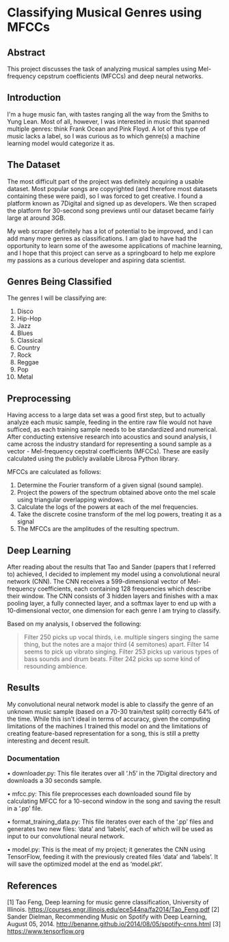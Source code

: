 # Classifying Musical Genres using MFCCs

## Abstract

This project discusses the task of analyzing musical samples using Mel-frequency cepstrum coefficients (MFCCs) and deep neural networks.

## Introduction

I'm a huge music fan, with tastes ranging all the way from the Smiths to Yung Lean. Most of all, however, I was interested in music that spanned multiple genres: think Frank Ocean and Pink Floyd. A lot of this type of music lacks a label, so I was curious as to which genre(s) a machine learning model would categorize it as.

## The Dataset

The most difficult part of the project was definitely acquiring a usable dataset. Most popular songs are copyrighted (and therefore most datasets containing these were paid), so I was forced to get creative. I found a platform known as 7Digital and signed up as developers. We then scraped the platform for 30-second song previews until our dataset became fairly large at around 3GB.

My web scraper definitely has a lot of potential to be improved, and I can add many more genres as classifications. I am glad to have had the opportunity to learn some of the awesome applications of machine learning, and I hope that this project can serve as a springboard to help me explore my passions as a curious developer and aspiring data scientist.

## Genres Being Classified

The genres I will be classifying are:
1. Disco<br>
2. Hip-Hop<br>
3. Jazz<br>
4. Blues<br>
5. Classical<br>
6. Country<br>
7. Rock<br>
8. Reggae<br>
9. Pop<br>
10. Metal<br>

## Preprocessing

Having access to a large data set was a good first step, but to actually analyze each music sample, feeding in the entire raw file would not have sufficed, as each training sample needs to be standardized and numerical. After conducting extensive research into acoustics and sound analysis, I came across the industry standard for representing a sound sample as a vector - Mel-frequency cepstral coefficients (MFCCs). These are easily calculated using the publicly available Librosa Python library. 

MFCCs are calculated as follows:
1. Determine the Fourier transform of a given signal (sound sample).
2. Project the powers of the spectrum obtained above onto the mel scale using triangular overlapping windows.
3. Calculate the logs of the powers at each of the mel frequencies.
4. Take the discrete cosine transform of the mel log powers, treating it as a signal
5. The MFCCs are the amplitudes of the resulting spectrum.
 
## Deep Learning
 
After reading about the results that Tao and Sander (papers that I referred to) achieved, I decided to implement my model using a convolutional neural network (CNN). The CNN receives a 599-dimensional vector of Mel-frequency coefficients, each containing 128 frequencies which describe their window. The CNN consists of 3 hidden layers and finishes with a max pooling layer, a fully connected layer, and a softmax layer to end up with a 10-dimensional vector, one dimension for each genre I am trying to classify.
 
 Based on my analysis, I observed the following:

> Filter 250 picks up vocal thirds, i.e. multiple singers singing the same thing, but the notes are a major third (4 semitones) apart.
> Filter 14 seems to pick up vibrato singing.
> Filter 253 picks up various types of bass sounds and drum beats.
> Filter 242 picks up some kind of resounding ambience.

## Results

My convolutional neural network model is able to classify the genre of an unknown music sample (based on a 70-30 train/test split) correctly 64% of the time. While this isn't ideal in terms of accuracy, given the computing limitations of the machines I trained this model on and the limitations of creating feature-based representation for a song, this is still a pretty interesting and decent result. 

### Documentation

• downloader.py: 
This file iterates over all ‘.h5’ in the 7Digital directory and downloads a 30 seconds sample.

• mfcc.py: 
This file preprocesses each downloaded sound file by calculating MFCC for a 10-second window in the song and saving the result in a ‘.pp’ file.

• format_training_data.py: 
This file iterates over each of the ‘.pp’ files and generates two new files: ‘data’ and ‘labels’, each of which will be used as input to our convolutional neural network.

• model.py: 
This is the meat of my project; it generates the CNN using TensorFlow, feeding it with the previously created files ‘data’ and ‘labels’.  It will save the optimized model at the end as ‘model.pkt’.

## References

[1] Tao Feng, Deep learning for music genre classification, University of Illinois. https://courses.engr.illinois.edu/ece544na/fa2014/Tao_Feng.pdf
[2] Sander Dielman, Recommending Music on Spotify with Deep Learning, August 05, 2014. http://benanne.github.io/2014/08/05/spotify-cnns.html
[3] https://www.tensorflow.org
